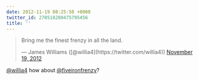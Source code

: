 ```yaml
---
date: 2012-11-19 08:25:58 +0000
twitter_id: 270518280475795456
title: ''
---
```


<blockquote class="twitter-tweet"><p lang="en" dir="ltr">Bring me the finest frenzy in all the land.</p>&mdash; James Williams ([@willia4](https://twitter.com/willia4)) <a href="https://twitter.com/willia4/status/270510664936738816?ref_src=twsrc%5Etfw">November 19, 2012</a></blockquote>
<script async src="https://platform.twitter.com/widgets.js" charset="utf-8"></script>

[@willia4](https://twitter.com/willia4) how about [@fiveironfrenzy](https://twitter.com/fiveironfrenzy)?

